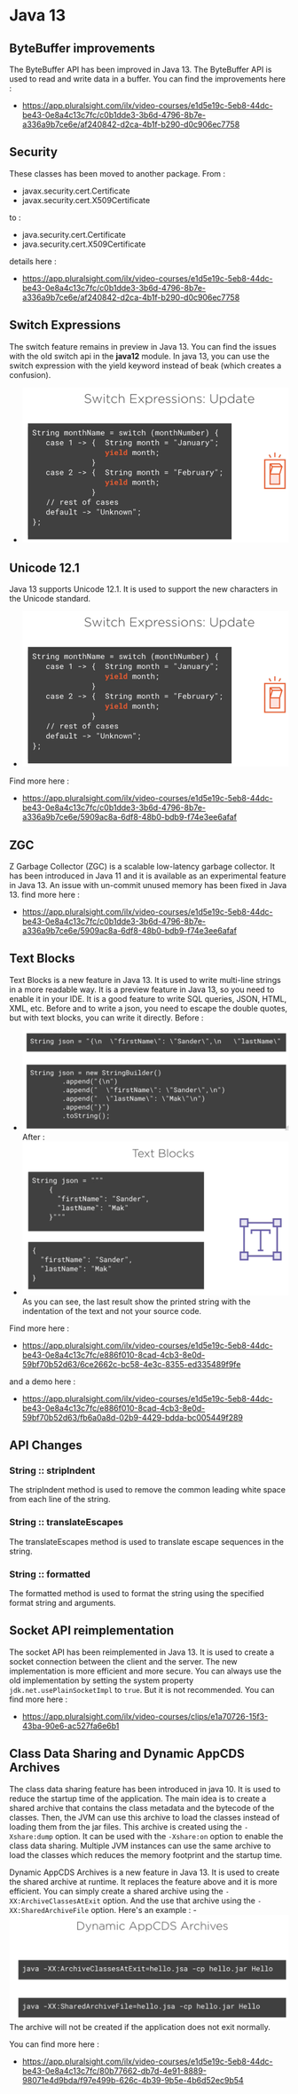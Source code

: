 # Java 13

## ByteBuffer improvements

The ByteBuffer API has been improved in Java 13. The ByteBuffer API is used to read and write data in a buffer.
You can find the improvements here :
- https://app.pluralsight.com/ilx/video-courses/e1d5e19c-5eb8-44dc-be43-0e8a4c13c7fc/c0b1dde3-3b6d-4796-8b7e-a336a9b7ce6e/af240842-d2ca-4b1f-b290-d0c906ec7758

## Security

These classes has been moved to another package. From :
- javax.security.cert.Certificate
- javax.security.cert.X509Certificate

to :
- java.security.cert.Certificate
- java.security.cert.X509Certificate

details here :
- https://app.pluralsight.com/ilx/video-courses/e1d5e19c-5eb8-44dc-be43-0e8a4c13c7fc/c0b1dde3-3b6d-4796-8b7e-a336a9b7ce6e/af240842-d2ca-4b1f-b290-d0c906ec7758

## Switch Expressions

The switch feature remains in preview in Java 13. You can find the issues with the old switch api in the **java12** module.
In java 13, you can use the switch expression with the yield keyword instead of beak (which creates a confusion).
- ![switch.png](images%2Fswitch.png)

## Unicode 12.1

Java 13 supports Unicode 12.1. It is used to support the new characters in the Unicode standard.
- ![switch.png](images%2Fswitch.png)

Find more here : 
- https://app.pluralsight.com/ilx/video-courses/e1d5e19c-5eb8-44dc-be43-0e8a4c13c7fc/c0b1dde3-3b6d-4796-8b7e-a336a9b7ce6e/5909ac8a-6df8-48b0-bdb9-f74e3ee6afaf

## ZGC

Z Garbage Collector (ZGC) is a scalable low-latency garbage collector.
It has been introduced in Java 11 and it is available as an experimental feature in Java 13.
An issue with un-commit unused memory has been fixed in Java 13.
find more here :
- https://app.pluralsight.com/ilx/video-courses/e1d5e19c-5eb8-44dc-be43-0e8a4c13c7fc/c0b1dde3-3b6d-4796-8b7e-a336a9b7ce6e/5909ac8a-6df8-48b0-bdb9-f74e3ee6afaf

## Text Blocks

Text Blocks is a new feature in Java 13. It is used to write multi-line strings in a more readable way.
It is a preview feature in Java 13, so you need to enable it in your IDE.
It is a good feature to write SQL queries, JSON, HTML, XML, etc.
Before and to write a json, you need to escape the double quotes, but with text blocks, you can write it directly.
Before :
- ![text-block-1.png](images%2Ftext-block-1.png)
After :
- ![text-block-2.png](images%2Ftext-block-2.png)
As you can see, the last result show the printed string with the indentation of the text and not your source code.

Find more here :
- https://app.pluralsight.com/ilx/video-courses/e1d5e19c-5eb8-44dc-be43-0e8a4c13c7fc/e886f010-8cad-4cb3-8e0d-59bf70b52d63/6ce2662c-bc58-4e3c-8355-ed335489f9fe

and a demo here :
- https://app.pluralsight.com/ilx/video-courses/e1d5e19c-5eb8-44dc-be43-0e8a4c13c7fc/e886f010-8cad-4cb3-8e0d-59bf70b52d63/fb6a0a8d-02b9-4429-bdda-bc005449f289

## API Changes

### String :: stripIndent

The stripIndent method is used to remove the common leading white space from each line of the string.

### String :: translateEscapes

The translateEscapes method is used to translate escape sequences in the string.

### String :: formatted

The formatted method is used to format the string using the specified format string and arguments.

## Socket API reimplementation

The socket API has been reimplemented in Java 13. It is used to create a socket connection between the client and the server.
The new implementation is more efficient and more secure.
You can always use the old implementation by setting the system property `jdk.net.usePlainSocketImpl` to `true`. But it is not recommended.
You can find more here :
- https://app.pluralsight.com/ilx/video-courses/clips/e1a70726-15f3-43ba-90e6-ac527fa6e6b1

## Class Data Sharing and Dynamic AppCDS Archives

The class data sharing feature has been introduced in java 10. It is used to reduce the startup time of the application.
The main idea is to create a shared archive that contains the class metadata and the bytecode of the classes.
Then, the JVM can use this archive to load the classes instead of loading them from the jar files.
This archive is created using the `-Xshare:dump` option. It can be used with the `-Xshare:on` option to enable the class data sharing.
Multiple JVM instances can use the same archive to load the classes which reduces the memory footprint and the startup time.

Dynamic AppCDS Archives is a new feature in Java 13. It is used to create the shared archive at runtime.
It replaces the feature above and it is more efficient.
You can simply create a shared archive using the `-XX:ArchiveClassesAtExit` option.
And the use that archive using the `-XX:SharedArchiveFile` option.
Here's an example :
-![appcds-archives.png](images%2Fappcds-archives.png)
The archive will not be created if the application does not exit normally.

You can find more here :
- https://app.pluralsight.com/ilx/video-courses/e1d5e19c-5eb8-44dc-be43-0e8a4c13c7fc/80b77662-db7d-4e91-8889-98071e4d9bda/f97e499b-626c-4b39-9b5e-4b6d52ec9b54